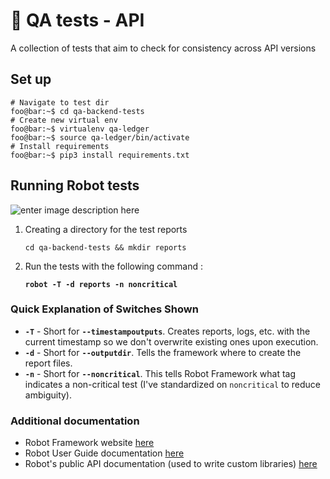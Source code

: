 # 🤖 QA tests - API

A collection of tests that aim to check for consistency across API versions

## Set up

    # Navigate to test dir
    foo@bar:~$ cd qa-backend-tests
    # Create new virtual env
    foo@bar:~$ virtualenv qa-ledger
    foo@bar:~$ source qa-ledger/bin/activate
    # Install requirements
    foo@bar:~$ pip3 install requirements.txt

## Running Robot tests
![enter image description here](https://camo.githubusercontent.com/59f01d91e0ac4c30359b6b89303d72aaa52cd7bcdd9d1d814cd9a5f6ed31baf1/687474703a2f2f7777772e64616564746563682e636f6d2f77702d636f6e74656e742f75706c6f6164732f323031322f31322f54657374416c6c5468655468696e67732e6a7067)

   

 1. Creating a directory for the test reports

    `cd qa-backend-tests && mkdir reports`

 2. Run the tests with the following command : 
 
	  **`robot -T -d reports -n noncritical`**

### Quick Explanation of Switches Shown

-   **`-T`**  - Short for  **`--timestampoutputs`**. Creates reports, logs, etc. with the current timestamp so we don't overwrite existing ones upon execution.
-   **`-d`**  - Short for  **`--outputdir`**. Tells the framework where to create the report files.
-   **`-n`**  - Short for  **`--noncritical`**. This tells Robot Framework what tag indicates a non-critical test (I've standardized on  `noncritical`  to reduce ambiguity).

### Additional documentation

 - Robot Framework website [here](https://robotframework.org/)
 - Robot User Guide documentation [here](https://robotframework.org/robotframework/latest/RobotFrameworkUserGuide.html)
 - Robot's public API documentation (used to write custom libraries) [here](https://robot-framework.readthedocs.io/en/latest/)
